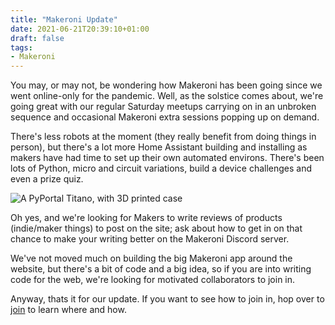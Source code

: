 ```yaml
---
title: "Makeroni Update"
date: 2021-06-21T20:39:10+01:00
draft: false
tags:
- Makeroni
---
```


You may, or may not, be wondering how Makeroni has been going since we went online-only for the pandemic. Well, as the solstice comes about, we're going great with our regular Saturday meetups carrying on in an unbroken sequence and occasional Makeroni extra sessions popping up on demand.

There's less robots at the moment (they really benefit from doing things in person), but there's a lot more Home Assistant building and installing as makers have had time to set up their own automated environs. There's been lots of Python, micro and circuit variations, build a device challenges and even a prize quiz. 

![A PyPortal Titano, with 3D printed case](/images/makeroni-update/cased-titano.jpg)

Oh yes, and we're looking for Makers to write reviews of products (indie/maker things) to post on the site; ask about how to get in on that chance to make your writing better on the Makeroni Discord server.

We've not moved much on building the big Makeroni app around the website, but there's a bit of code and a big idea, so if you are into writing code for the web, we're looking for motivated collaborators to join in.

Anyway, thats it for our update. If you want to see how to join in, hop over to [join](/join) to learn where and how.


